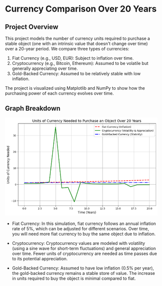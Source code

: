 # Currency Comparison Over 20 Years

## Project Overview

This project models the number of currency units required to purchase a stable object (one with an intrinsic value that doesn't change over time) over a 20-year period. We compare three types of currencies:

1. Fiat Currency (e.g., USD, EUR): Subject to inflation over time.
2. Cryptocurrency (e.g., Bitcoin, Ethereum): Assumed to be volatile but generally appreciating over time.
3. Gold-Backed Currency: Assumed to be relatively stable with low inflation.

The project is visualized using Matplotlib and NumPy to show how the purchasing power of each currency evolves over time.


## Graph Breakdown

![output.png](output.png)

- Fiat Currency: In this simulation, fiat currency follows an annual inflation rate of 5%, which can be adjusted for different scenarios. Over time, you will need more fiat currency to buy the same object due to inflation.
  
- Cryptocurrency: Cryptocurrency values are modeled with volatility (using a sine wave for short-term fluctuations) and general appreciation over time. Fewer units of cryptocurrency are needed as time passes due to its potential appreciation.
  
- Gold-Backed Currency: Assumed to have low inflation (0.5% per year), the gold-backed currency remains a stable store of value. The increase in units required to buy the object is minimal compared to fiat.

